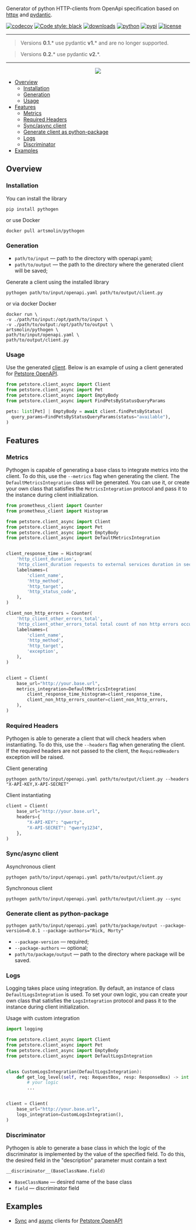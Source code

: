 Generator of python HTTP-clients from OpenApi specification based on [httpx](https://github.com/projectdiscovery/httpx) and [pydantic](https://github.com/pydantic/pydantic).


[![codecov](https://codecov.io/gh/artsmolin/pythogen/branch/main/graph/badge.svg?token=6JR6NB8Y9Z)](https://codecov.io/gh/artsmolin/pythogen)
[![Code style: black](https://img.shields.io/badge/code%20style-black-000000.svg)](https://github.com/psf/black)
[![downloads](https://pepy.tech/badge/pythogen/month)](https://pepy.tech/project/pythogen)
[![python](https://img.shields.io/pypi/pyversions/pythogen.svg)](https://pypi.python.org/pypi/pythogen/)
[![pypi](https://img.shields.io/pypi/v/pythogen.svg)](https://pypi.org/project/pythogen/)
[![license](https://img.shields.io/github/license/artsmolin/pythogen.svg)](https://github.com/artsmolin/pythogen/blob/master/LICENSE)

---
> Versions **0.1.*** use pydantic **v1.*** and are no longer supported.

> Versions **0.2.*** use pydantic **v2.***.

---

<p align="center">
  <img src="https://github.com/artsmolin/pythogen/raw/main/docs/images/example.png">
</p>

- [Overview](#overview)
  - [Installation](#installation)
  - [Generation](#generation)
  - [Usage](#usage)
- [Features](#features)
  - [Metrics](#metrics)
  - [Required Headers](#required-headers)
  - [Sync/async client](#syncasync-client)
  - [Generate client as python-package](#generate-client-as-python-package)
  - [Logs](#logs)
  - [Discriminator](#discriminator)
- [Examples](#examples)

## Overview
### Installation
You can install the library
```shell
pip install pythogen
```
or use Docker
```shell
docker pull artsmolin/pythogen
```

### Generation
- `path/to/input` — path to the directory with openapi.yaml;
- `path/to/output` — the path to the directory where the generated client will be saved;

Generate a client using the installed library
```shell
pythogen path/to/input/openapi.yaml path/to/output/client.py
```
or via docker Docker
```shell
docker run \
-v ./path/to/input:/opt/path/to/input \
-v ./path/to/output:/opt/path/to/output \
artsmolin/pythogen \
path/to/input/openapi.yaml \
path/to/output/client.py
```

### Usage
Use the generated [client](/examples/petstore/client_async.py). Below is an example of using a client generated for [Petstore OpenAPI](/examples/petstore/openapi.yaml).
```python
from petstore.client_async import Client
from petstore.client_async import Pet
from petstore.client_async import EmptyBody
from petstore.client_async import FindPetsByStatusQueryParams

pets: list[Pet] | EmptyBody = await client.findPetsByStatus(
  query_params=FindPetsByStatusQueryParams(status="available"),
)
```

## Features
### Metrics
Pythogen is capable of generating a base class to integrate metrics into the client. To do this, use the `--metrics` flag when generating the client. The `DefaultMetricsIntegration` class will be generated. You can use it, or create your own class that satisfies the `MetricsIntegration` protocol and pass it to the instance during client initialization.

```python
from prometheus_client import Counter
from prometheus_client import Histogram

from petstore.client_async import Client
from petstore.client_async import Pet
from petstore.client_async import EmptyBody
from petstore.client_async import DefaultMetricsIntegration


client_response_time = Histogram(
    'http_client_duration',
    'http_client_duration requests to external services duration in seconds',
    labelnames=(
        'client_name',
        'http_method',
        'http_target',
        'http_status_code',
    ),
)

client_non_http_errors = Counter(
    'http_client_other_errors_total',
    'http_client_other_errors_total total count of non http errors occurred',
    labelnames=(
        'client_name',
        'http_method',
        'http_target',
        'exception',
    ),
)


client = Client(
    base_url="http://your.base.url",
    metrics_integration=DefaultMetricsIntegration(
        client_response_time_histogram=client_response_time,
        client_non_http_errors_counter=client_non_http_errors,
    ),
)
```

### Required Headers
Pythogen is able to generate a client that will check headers when instantiating. To do this, use the `--headers` flag when generating the client.
If the required headers are not passed to the client, the `RequiredHeaders` exception will be raised.

Client generating
```shell
pythogen path/to/input/openapi.yaml path/to/output/client.py --headers "X-API-KEY,X-API-SECRET"
```
Client instantiating
```python
client = Client(
    base_url="http://your.base.url",
    headers={
        "X-API-KEY": "qwerty",
        "X-API-SECRET": "qwerty1234",
    },
)
```

### Sync/async client
Asynchronous client
```shell
pythogen path/to/input/openapi.yaml path/to/output/client.py
```

Synchronous client
```shell
pythogen path/to/input/openapi.yaml path/to/output/client.py --sync
```

### Generate client as python-package
```shell
pythogen path/to/input/openapi.yaml path/to/package/output --package-version=0.0.1 --package-authors="Rick, Morty"
```
- `--package-version` — required;
- `--package-authors` — optional;
- `path/to/package/output` — path to the directory where package will be saved.

### Logs
Logging takes place using integration. By default, an instance of class `DefaultLogsIntegration` is used. To set your own logic, you can create your own class that satisfies the `LogsIntegration` protocol and pass it to the instance during client initialization.

Usage with custom integration
```python
import logging

from petstore.client_async import Client
from petstore.client_async import Pet
from petstore.client_async import EmptyBody
from petstore.client_async import DefaultLogsIntegration


class CustomLogsIntegration(DefaultLogsIntegration):
    def get_log_level(self, req: RequestBox, resp: ResponseBox) -> int:
        # your logic
        ...


client = Client(
    base_url="http://your.base.url",
    logs_integration=CustomLogsIntegration(),
)
```

### Discriminator
Pythogen is able to generate a base class in which the logic of the discriminator is implemented by the value of the specified field. To do this, the desired field in the "description" parameter must contain a text
```
__discriminator__(BaseClassName.field)
```
- `BaseClassName` — desired name of the base class
- `field` — discriminator field

## Examples
- [Sync](/examples/petstore/client_sync.py) and [async](/examples/petstore/client_async.py) clients for [Petstore OpenAPI](/examples/petstore/openapi.yaml)
